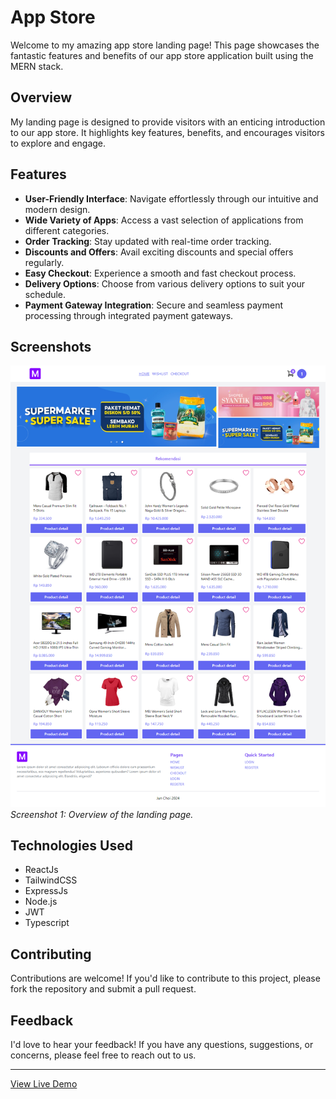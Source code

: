 
# App Store

Welcome to my amazing app store landing page! This page showcases the fantastic features and benefits of our app store application built using the MERN stack.

## Overview

My landing page is designed to provide visitors with an enticing introduction to our app store. It highlights key features, benefits, and encourages visitors to explore and engage.

## Features

- **User-Friendly Interface**: Navigate effortlessly through our intuitive and modern design.
- **Wide Variety of Apps**: Access a vast selection of applications from different categories.
- **Order Tracking**: Stay updated with real-time order tracking.
- **Discounts and Offers**: Avail exciting discounts and special offers regularly.
- **Easy Checkout**: Experience a smooth and fast checkout process.
- **Delivery Options**: Choose from various delivery options to suit your schedule.
- **Payment Gateway Integration**: Secure and seamless payment processing through integrated payment gateways.

## Screenshots

![Screenshot 1](/client/public/1.png)
*Screenshot 1: Overview of the landing page.*

## Technologies Used

- ReactJs
- TailwindCSS
- ExpressJs
- Node.js
- JWT
- Typescript

   
## Contributing

Contributions are welcome! If you'd like to contribute to this project, please fork the repository and submit a pull request.

## Feedback

I'd love to hear your feedback! If you have any questions, suggestions, or concerns, please feel free to reach out to us.


---

[View Live Demo](https://my-shop-junchoi.vercel.app/)


   
